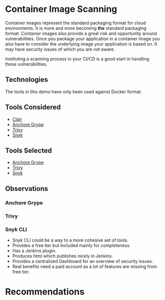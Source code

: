 # Container Image Scanning
Container images represent the standard packaging format for cloud environments. It is more and more becoming **the** standard packaging format.
Container images also provide a great risk and opportunity around vulnerabilities. Once you package your application in a container image you also have to consider the underlying image your application is based on. It may have security issues of which you are not aware.

Instituting a scanning process in your CI/CD is a good start in handling these vulnerabilities.
## Technologies
The tools in this demo have only been used against Docker format. 
## Tools Considered
* [Clair](https://quay.io)
* [Anchore Grype](https://github.com/anchore/grype)
* [Trivy](https://github.com/aquasecurity/trivy)
* [Snyk]()

## Tools Selected
* [Anchore Grype](https://github.com/anchore/grype)
* [Trivy]()
* [Snyk]()
## Observations
### Anchore Grype

### Trivy

### Snyk CLI
* Snyk CLI could be a way to a more cohesive set of tools.
* Provides a free tier but included mainly for completeness.
* Has a Jenkins plugin.
* Produces html which publishes nicely in Jenkins.
* Provides a centralized Dashboard for an overview of security issues.
* Real benefits need a paid account as a lot of features are missing from free tier.

# Recommendations



